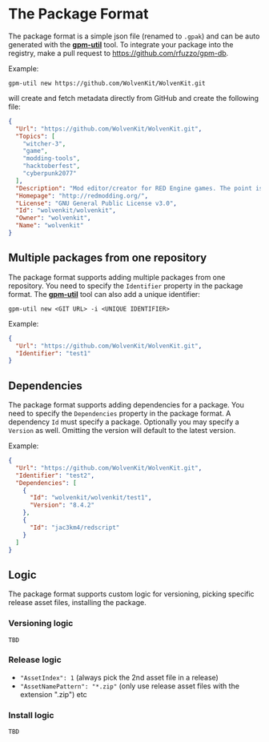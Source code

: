 # The Package Format

The package format is a simple json file (renamed to `.gpak`) and can be auto generated with the **[gpm-util](/docs/gpm-util.md)** tool. To integrate your package into the registry, make a pull request to <https://github.com/rfuzzo/gpm-db>.

Example:

```gpm
gpm-util new https://github.com/WolvenKit/WolvenKit.git
```

 will create and fetch metadata directly from GitHub and create the following file:

```json
{
  "Url": "https://github.com/WolvenKit/WolvenKit.git",
  "Topics": [
    "witcher-3",
    "game",
    "modding-tools",
    "hacktoberfest",
    "cyberpunk2077"
  ],
  "Description": "Mod editor/creator for RED Engine games. The point is to have an all in one tool for creating mods for the games made with the engine.",
  "Homepage": "http://redmodding.org/",
  "License": "GNU General Public License v3.0",
  "Id": "wolvenkit/wolvenkit",
  "Owner": "wolvenkit",
  "Name": "wolvenkit"
}
```

## Multiple packages from one repository

The package format supports adding multiple packages from one repository. You need to specify the `Identifier` property in the package format. The **[gpm-util](/docs/gpm-util.md)** tool can also add a unique identifier:

```gpm
gpm-util new <GIT URL> -i <UNIQUE IDENTIFIER>
```

Example:

```json
{
  "Url": "https://github.com/WolvenKit/WolvenKit.git",
  "Identifier": "test1"
}
```

## Dependencies

The package format supports adding dependencies for a package. You need to specify the `Dependencies` property in the package format. A dependency `Id` must specify a package. Optionally you may specify a `Version` as well. Omitting the version will default to the latest version.

Example:

```json
{
  "Url": "https://github.com/WolvenKit/WolvenKit.git",
  "Identifier": "test2",
  "Dependencies": [
    {
      "Id": "wolvenkit/wolvenkit/test1",
      "Version": "8.4.2"
    },
    {
      "Id": "jac3km4/redscript"
    }
  ]
}
```

## Logic

The package format supports custom logic for versioning, picking specific release asset files, installing the package.

### Versioning logic

`TBD`

### Release logic

- `"AssetIndex": 1` (always pick the 2nd asset file in a release)
- `"AssetNamePattern": "*.zip"` (only use release asset files with the extension ".zip") etc

### Install logic

`TBD`
